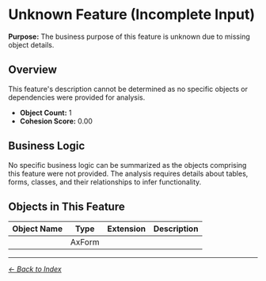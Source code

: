 # Unknown Feature (Incomplete Input)

**Purpose:** The business purpose of this feature is unknown due to missing object details.

## Overview

This feature's description cannot be determined as no specific objects or dependencies were provided for analysis.

- **Object Count:** 1
- **Cohesion Score:** 0.00

## Business Logic

No specific business logic can be summarized as the objects comprising this feature were not provided. The analysis requires details about tables, forms, classes, and their relationships to infer functionality.

## Objects in This Feature

| Object Name | Type | Extension | Description |
|-------------|------|-----------|-------------|
| [](Objects/Unnamed.md) | AxForm |  |  |

---

*[← Back to Index](../../index.md)*
